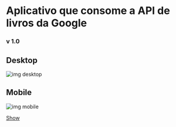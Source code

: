 # Aplicativo que consome a API de livros da Google

### v 1.0

## Desktop

<img src="https://uploaddeimagens.com.br/images/003/595/548/original/desktop.png?1640006097" alt="img desktop">

## Mobile

<img src="https://uploaddeimagens.com.br/images/003/595/553/original/mobile.png?1640006242" alt="img mobile">

<a href="https://findbook-mypage.netlify.app/" target="_blank">Show</a>
